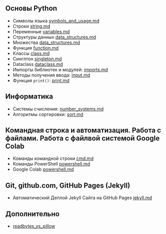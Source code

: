 
## Основы Python 

- Символы языка [symbols_and_usage.md](https://github.com/hypo69/101_python_computer_games_ru/blob/master/cheet_sheets/symbols_and_usage.md)
- Строки [string.md](https://github.com/hypo69/101_python_computer_games_ru/blob/master/cheet_sheets/string.md)  
- Переменные [variables.md](https://github.com/hypo69/101_python_computer_games_ru/blob/master/cheet_sheets/variables.md)  
- Структуры данных [data_structures.md](https://github.com/hypo69/101_python_computer_games_ru/blob/master/cheet_sheets/data_structures.md)  
- Множества [data_structures.md](https://github.com/hypo69/101_python_computer_games_ru/blob/master/cheet_sheets/sets.md.md)  
- Функция [function.md](https://github.com/hypo69/101_python_computer_games_ru/blob/master/cheet_sheets/function.md)  
- Классы [class.md](https://github.com/hypo69/101_python_computer_games_ru/blob/master/cheet_sheets/class.md)
- Синглтон [singleton.md](https://github.com/hypo69/101_python_computer_games_ru/blob/master/cheet_sheets/singleton.md.md)  
- Dataclass [dataclass.md](https://github.com/hypo69/101_python_computer_games_ru/blob/master/cheet_sheets/dataclass.md.md)  
- Импорты библиотек и модулей: [imports.md](https://github.com/hypo69/101_python_computer_games_ru/blob/master/cheet_sheets/imports.md)  
- Методы получения ввода: [input.md](https://github.com/hypo69/101_python_computer_games_ru/blob/master/cheet_sheets/input.md)  
- Функция `print()`: [print.md](https://github.com/hypo69/101_python_computer_games_ru/blob/master/cheet_sheets/print.md)  

## Информатика  
- Системы счисления: [number_systems.md](https://github.com/hypo69/101_python_computer_games_ru/blob/master/cheet_sheets/number_systems.md) 
- Алгоритмы сортировки: [sort.md](https://github.com/hypo69/101_python_computer_games_ru/blob/master/cheet_sheets/sort.md)  

## Командная строка и автоматизация. Работа с файлами. Работа с файлвой системой Google Colab  
- Команды командной строки [cmd.md](https://github.com/hypo69/101_python_computer_games_ru/blob/master/cheet_sheets/cmd.md)  
- Команды PowerShell [powershell.md](https://github.com/hypo69/101_python_computer_games_ru/blob/master/cheet_sheets/powershell.md) 
- Google Colab [powershell.md](https://github.com/hypo69/101_python_computer_games_ru/blob/master/cheet_sheets/powershell.md) 

## Git, github.com, GitHub Pages (Jekyll)
- Автоматический Деплой Jekyll Сайта на GitHub Pages [jekyll.md](https://github.com/hypo69/101_python_computer_games_ru/blob/master/cheet_sheets/jekyll.md.md) 

## Дополнительно
- [readbytes_vs_pillow](https://github.com/hypo69/101_python_computer_games_ru/blob/master/cheet_sheets/readbytes_vs_pillow.md) 